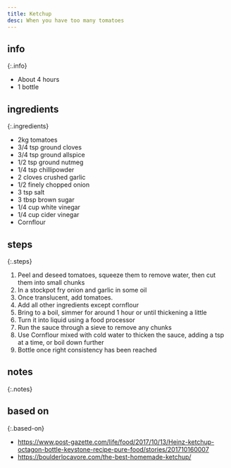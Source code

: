 ```yaml
---
title: Ketchup
desc: When you have too many tomatoes
---
```


## info

{:.info}
* About 4 hours  
* 1 bottle  

## ingredients

{:.ingredients}
* 2kg tomatoes
* 3/4 tsp ground cloves
* 3/4 tsp ground allspice
* 1/2 tsp ground nutmeg
* 1/4 tsp chillipowder
* 2 cloves crushed garlic
* 1/2 finely chopped onion
* 3 tsp salt
* 3 tbsp brown sugar
* 1/4 cup white vinegar
* 1/4 cup cider vinegar
* Cornflour

## steps  

{:.steps}
1. Peel and deseed tomatoes, squeeze them to remove water, then cut them into small chunks
2. In a stockpot fry onion and garlic in some oil
3. Once translucent, add tomatoes.
4. Add all other ingredients except cornflour
5. Bring to a boil, simmer for around 1 hour or until thickening a little
6. Turn it into liquid using a food processor
7. Run the sauce through a sieve to remove any chunks
8. Use Cornflour mixed with cold water to thicken the sauce, adding a tsp at a time, or boil down further
9. Bottle once right consistency has been reached

## notes

{:.notes}


## based on

{:.based-on}
* https://www.post-gazette.com/life/food/2017/10/13/Heinz-ketchup-octagon-bottle-keystone-recipe-pure-food/stories/201710160007
* https://boulderlocavore.com/the-best-homemade-ketchup/
